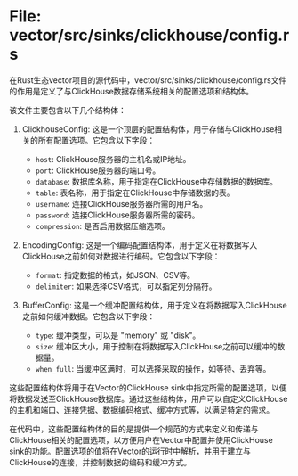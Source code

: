 # File: vector/src/sinks/clickhouse/config.rs

在Rust生态vector项目的源代码中，vector/src/sinks/clickhouse/config.rs文件的作用是定义了与ClickHouse数据存储系统相关的配置选项和结构体。

该文件主要包含以下几个结构体：

1. ClickhouseConfig: 这是一个顶层的配置结构体，用于存储与ClickHouse相关的所有配置选项。它包含以下字段：
   - `host`: ClickHouse服务器的主机名或IP地址。
   - `port`: ClickHouse服务器的端口号。
   - `database`: 数据库名称，用于指定在ClickHouse中存储数据的数据库。
   - `table`: 表名称，用于指定在ClickHouse中存储数据的表。
   - `username`: 连接ClickHouse服务器所需的用户名。
   - `password`: 连接ClickHouse服务器所需的密码。
   - `compression`: 是否启用数据压缩选项。

2. EncodingConfig: 这是一个编码配置结构体，用于定义在将数据写入ClickHouse之前如何对数据进行编码。它包含以下字段：
   - `format`: 指定数据的格式，如JSON、CSV等。
   - `delimiter`: 如果选择CSV格式，可以指定列分隔符。
   
3. BufferConfig: 这是一个缓冲配置结构体，用于定义在将数据写入ClickHouse之前如何缓冲数据。它包含以下字段：
   - `type`: 缓冲类型，可以是 "memory" 或 "disk"。
   - `size`: 缓冲区大小，用于控制在将数据写入ClickHouse之前可以缓冲的数据量。
   - `when_full`: 当缓冲区满时，可以选择采取的操作，如等待、丢弃等。

这些配置结构体将用于在Vector的ClickHouse sink中指定所需的配置选项，以便将数据发送至ClickHouse数据库。通过这些结构体，用户可以自定义ClickHouse的主机和端口、连接凭据、数据编码格式、缓冲方式等，以满足特定的需求。

在代码中，这些配置结构体的目的是提供一个规范的方式来定义和传递与ClickHouse相关的配置选项，以方便用户在Vector中配置并使用ClickHouse sink的功能。配置选项的值将在Vector的运行时中解析，并用于建立与ClickHouse的连接，并控制数据的编码和缓冲方式。

